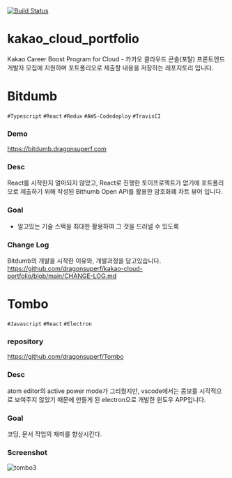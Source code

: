 [![Build Status](https://travis-ci.com/dragonsuperf/kakao-cloud-portfolio.svg?branch=main)](https://travis-ci.com/dragonsuperf/kakao-cloud-portfolio)
# kakao_cloud_portfolio

Kakao Career Boost Program for Cloud - 카카오 클라우드 콘솔(포탈) 프론트엔드 개발자 모집에 지원하며 포트폴리오로 제출할 내용을 저장하는 레포지토리 입니다.

# Bitdumb
`#Typescript` `#React` `#Redux` `#AWS-Codedeploy` `#TravisCI` 

### Demo
https://bitdumb.dragonsuperf.com

### Desc
React를 시작한지 얼마되지 않았고, React로 진행한 토이프로젝트가 없기에 포트폴리오로 제출하기 위해 작성된 Bithumb Open API를 활용한 암호화폐 차트 뷰어 입니다.

### Goal
- 알고있는 기술 스택을 최대한 활용하여 그 것을 드러낼 수 있도록

### Change Log
Bitdumb의 개발을 시작한 이유와, 개발과정을 담고있습니다.  
https://github.com/dragonsuperf/kakao-cloud-portfolio/blob/main/CHANGE-LOG.md



# Tombo
`#Javascript` `#React` `#Electron`

### repository
https://github.com/dragonsuperf/Tombo

### Desc
atom editor의 active power mode가 그리웠지만, vscode에서는 콤보를 시각적으로 보여주지 않았기 때문에 만들게 된 electron으로 개발한 윈도우 APP입니다.  

### Goal
코딩, 문서 작업의 재미를 향상시킨다.

### Screenshot
![tombo3](https://user-images.githubusercontent.com/23359043/113097266-8eb1c580-9231-11eb-95cb-63925333281b.gif)
